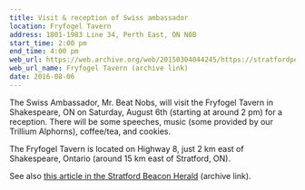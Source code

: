 ```yaml
---
title: Visit & reception of Swiss ambassador
location: Fryfogel Tavern
address: 1801-1983 Line 34, Perth East, ON N0B
start_time: 2:00 pm
end_time: 4:00 pm
web_url: https://web.archive.org/web/20150304044245/https://stratfordperthheritage.ca/tavern.html
web_url_name: Fryfogel Tavern (archive link)
date: 2016-08-06
---
```


The Swiss Ambassador, Mr. Beat Nobs, will visit the Fryfogel Tavern in
Shakespeare, ON on Saturday, August 6th (starting at around 2 pm) for a
reception. There will be some speeches, music (some provided by our Trillium
Alphorns), coffee/tea, and cookies.

The Fryfogel Tavern is located on Highway 8, just 2 km east of Shakespeare,
Ontario (around 15 km east of Stratford, ON).

See also [this article in the Stratford Beacon Herald][article] (archive link).

[article]: <https://web.archive.org/web/20171204021405/https://www.stratfordbeaconherald.com/2015/10/29/historic-visit-scheduled-for-next-august-at-fryfogel-tavern-east-of-shakespeare>
